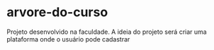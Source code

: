 # arvore-do-curso
Projeto desenvolvido na faculdade. A ideia do projeto será criar uma plataforma onde o usuário pode cadastrar 
